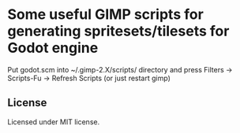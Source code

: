 # Some useful GIMP scripts for generating spritesets/tilesets for Godot engine

Put godot.scm into ~/.gimp-2.X/scripts/ directory and press
Filters -> Scripts-Fu -> Refresh Scripts (or just restart gimp)

## License

Licensed under MIT license.
